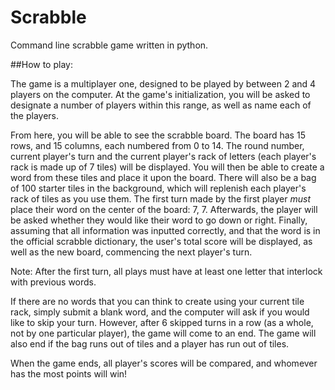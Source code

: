 # Scrabble
Command line scrabble game written in python. 

##How to play:

The game is a multiplayer one, designed to be played by between 2 and 4 players on the computer.
At the game's initialization, you will be asked to designate a number of players within this range, as well as name each of the players.

From here, you will be able to see the scrabble board. The board has 15 rows, and 15 columns, each numbered from 0 to 14. 
The round number, current player's turn and the current player's rack of letters (each player's rack is made up of 7 tiles) will be displayed. You will then be able to create a word from these tiles and place it upon the board. There will also be a bag of 100 starter tiles in the background, which will replenish each player's rack of tiles as you use them. The first turn made by the first player *must* place their word on the center of the board: 7, 7. Afterwards, the player will be asked whether they would like their word to go down or right. Finally, assuming that all information was inputted correctly, and that the word is in the official scrabble dictionary, the user's total score will be displayed, as well as the new board, commencing the next player's turn.

Note: After the first turn, all plays must have at least one letter that interlock with previous words. 

If there are no words that you can think to create using your current tile rack, simply submit a blank word, and the computer will ask if you would like to skip your turn. However, after 6 skipped turns in a row (as a whole, not by one particular player), the game will come to an end. The game will also end if the bag runs out of tiles and a player has run out of tiles. 

When the game ends, all player's scores will be compared, and whomever has the most points will win!
